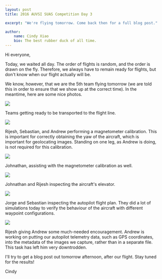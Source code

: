```yaml
---
layout: post
title: 2016 AUVSI SUAS Competition Day 3

excerpt: "We're flying tomorrow. Come back then for a full blog post."

author:
    name: Cindy Xiao
    bio: The best rubber duck of all time.
---
```


Hi everyone,

Today, we waited all day. The order of flights is random, and the order is
drawn on the fly. Therefore, we always have to remain ready for flights, but
don't know when our flight actually will be.

We know, however, that we are the 5th team flying tomorrow (we are told this
in order to ensure that we show up at the correct time). In the meantime, here
are some nice photos.

<div class="full zoomable"><img src="/assets/images/auvsi2016/tarmac-teams.JPG"></div>

Teams getting ready to be transported to the flight line.

<div class="full zoomable"><img src="/assets/images/auvsi2016/mag-calibration.JPG"></div>

Rijesh, Sebastian, and Andrew performing a magnetometer calibration. This is
important for correctly obtaining the yaw of the aircraft, which is important for geolocating images. Standing on one leg, as Andrew is doing, is not required for this calibration.

<div class="full zoomable"><img src="/assets/images/auvsi2016/desu.JPG"></div>

Johnathan, assisting with the magnetometer calibration as well.

<div class="full zoomable"><img src="/assets/images/auvsi2016/elevator-inspection.JPG"></div>

Johnathan and Rijesh inspecting the aircraft's elevator.

<div class="full zoomable"><img src="/assets/images/auvsi2016/flight-plan.JPG"></div>

Jorge and Sebastian inspecting the autopilot flight plan. They did a lot of
simulations today to verify the behaviour of the aircraft with different waypoint
configurations.

<div class="full zoomable"><img src="/assets/images/auvsi2016/encouragement.JPG"></div>

Rijesh giving Andrew some much-needed encouragement. Andrew is working on putting
our autopilot telemetry data, such as GPS coordinates, into the metadata of the
images we capture, rather than in a separate file. This task has left him very
downtrodden.

I'll try to get a blog post out tomorrow afternoon, after our flight. Stay tuned
for the results!

Cindy
